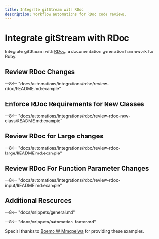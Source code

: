 ```yaml
---
title: Integrate gitStream with RDoc
description: Workflow automations for RDoc code reviews.
---
```

# Integrate gitStream with RDoc
Integrate gitStream with [RDoc](https://github.com/ruby/rdoc): a documentation generation framework for Ruby.

## Review RDoc Changes
--8<-- "docs/automations/integrations/rdoc/review-rdoc/README.md:example"

## Enforce RDoc Requirements for New Classes
--8<-- "docs/automations/integrations/rdoc/review-rdoc-new-class/README.md:example"

## Review RDoc for Large changes
--8<-- "docs/automations/integrations/rdoc/review-rdoc-large/README.md:example"

## Review RDoc For Function Parameter Changes
--8<-- "docs/automations/integrations/rdoc/review-rdoc-input/README.md:example"

## Additional Resources

--8<-- "docs/snippets/general.md"

--8<-- "docs/snippets/automation-footer.md"


Special thanks to [Boemo W Mmopelwa](https://github.com/xTrilton) for providing these examples.